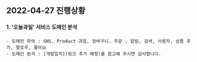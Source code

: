 ## 2022-04-27 진행상황
#### 1. '오늘과일' 서비스 도메인 분석
    - 도메인 파악 : SNS, Product 과일, 장바구니. 주문 , 알림, 검색, 사용자, 상품 후기, 팔로우, 좋아요
    - 도메인 분석 : [개발일지](링크 추가 예정)를 참고해 주시면 감사합니다.      
